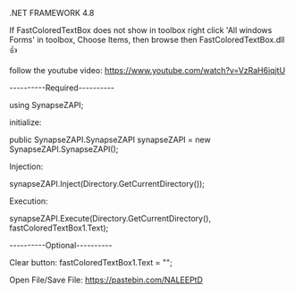 .NET FRAMEWORK 4.8

If FastColoredTextBox does not show in toolbox right click 'All windows Forms' in toolbox, Choose Items, then browse then FastColoredTextBox.dll 👍

follow the youtube video:
https://www.youtube.com/watch?v=VzRaH6iqjtU

----------Required----------

using SynapseZAPI;

initialize: 

public SynapseZAPI.SynapseZAPI synapseZAPI = new SynapseZAPI.SynapseZAPI();

Injection: 

synapseZAPI.Inject(Directory.GetCurrentDirectory());

Execution:

synapseZAPI.Execute(Directory.GetCurrentDirectory(), fastColoredTextBox1.Text);

----------Optional----------

Clear button: fastColoredTextBox1.Text = "";

Open File/Save File: https://pastebin.com/NALEEPtD
